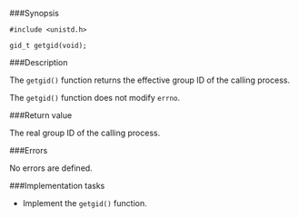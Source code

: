 ###Synopsis

`#include <unistd.h>`

`gid_t getgid(void);`

###Description

The `getgid()` function returns the effective group ID of the calling process. 

The `getgid()` function does not modify `errno`.

###Return value

The real group ID of the calling process.

###Errors

No errors are defined.

###Implementation tasks

* Implement the `getgid()` function.
